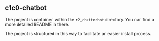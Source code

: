 ## c1c0-chatbot

The project is contained within the `r2_chatterbot` directory. You can find a more detailed README in there.

The project is structured in this way to facilitate an easier install process.

